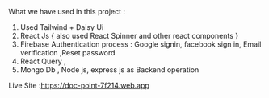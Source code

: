 What we have used in this project : 
1. Used Tailwind + Daisy Ui
2. React Js { also used React Spinner and other react components  }
3. Firebase Authentication process : Google signin, facebook sign in, Email verification ,Reset password
4. React Query , 
5. Mongo Db , Node js, express js as Backend operation 

Live Site :https://doc-point-7f214.web.app
